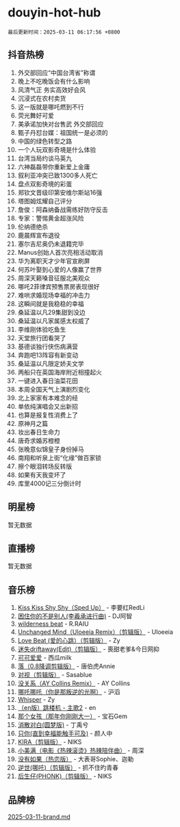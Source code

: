 # douyin-hot-hub

`最后更新时间：2025-03-11 06:17:56 +0800`

## 抖音热榜

1. 外交部回应“中国台湾省”称谓
1. 晚上不吃晚饭会有什么影响
1. 风清气正 务实高效好会风
1. 沉浸式在农村卖货
1. 这一版就是哪吒燃到不行
1. 荧光舞好可爱
1. 美承诺加快对台售武 外交部回应
1. 甄子丹怼台媒：祖国统一是必须的
1. 中国的绿色转型之路
1. 一个人玩双影奇境是什么体验
1. 台湾当局约谈马英九
1. 六神磊磊带你重新爱上金庸
1. 叙利亚冲突已致1300多人死亡
1. 盘点双影奇境的彩蛋
1. 郑钦文晋级印第安维尔斯站16强
1. 塔图姆炫耀自己评分
1. 詹俊：阿森纳备战需练好防守反击
1. 专家：警惕黄金超涨风险
1. 伦纳德绝杀
1. 鹿晨辉宣布退役
1. 塞尔吉尼奥仍未退籍完毕
1. Manus创始人首次亮相活动取消
1. 华为离职天才少年官宣刷屏
1. 何苏叶娶到心爱的人像赢了世界
1. 周深天籁嗓音征服北美观众
1. 哪吒2菲律宾预售票房表现很好
1. 难哄求婚现场幸福的冲击力
1. 这瞬间就是我稳稳的幸福
1. 桑延温以凡29集甜到没边
1. 桑延温以凡家属感太权威了
1. 李维刚体验吃鱼生
1. 天堂旅行团看哭了
1. 基德谈独行侠伤病满营
1. 奔跑吧13阵容有新变动
1. 桑延温以凡限定娇夫文学
1. 两船只在英国海岸附近相撞起火
1. 一键进入春日油菜花田
1. 本周全国天气上演剧烈变化
1. 北上家家有本难念的经
1. 单依纯演唱会又出新招
1. 也算是报复性消费上了
1. 原神月之篇
1. 妆出春日生命力
1. 唐奇求婚苏橙橙
1. 张晚意似锦皇子身份掉马
1. 南翔和听泉上街“化缘”做百家锁
1. 擦个眼泪转场反转版
1. 如果有天我变坏了
1. 库里4000记三分倒计时

## 明星榜

暂无数据

## 直播榜

暂无数据

## 音乐榜

1. [Kiss Kiss Shy Shy（Sped Up）](https://sf3-cdn-tos.douyinstatic.com/obj/tos-cn-ve-2774/oYpXDAeGgQK0zfPaji7iKUixpCXFGILeLGmvYA) - 李要红RedLi
1. [困住你的不是别人(李羲承进行曲)](https://sf3-cdn-tos.douyinstatic.com/obj/tos-cn-ve-2774/okWrrVL1iQGZbfHVeCPAe7IaerYfM2jEQi5mNI) - DJ阿智
1. [wilderness beat](https://sf3-cdn-tos.douyinstatic.com/obj/tos-cn-ve-2774/o0oBmODSFCpfFdLRGzAAFC2ah9AIMEQfAOueVE) - R.RAIU
1. [Unchanged Mind（Uloeeia Remix）（剪辑版）](https://sf3-cdn-tos.douyinstatic.com/obj/tos-cn-ve-2774/oIHYu1YfsziJqmggAqBsXOiiI2Y1QB6I61RsMW) - Uloeeia
1. [Love Beat  (爱的心跳）（剪辑版）](https://sf3-cdn-tos.douyinstatic.com/obj/tos-cn-ve-2774/oUlARwvEINIisZ9nCnKMZiYFGfCCYLtDADDBge) - Zy
1. [迷失driftaway(Edit)（剪辑版）](https://sf3-cdn-tos.douyinstatic.com/obj/tos-cn-ve-2774/ogaa1xGNeFO6FCaMgO8PzzAceEI4fBLDMi15H3) - 喪甜老爹&今日网抑
1. [可可爱爱](https://sf3-cdn-tos.douyinstatic.com/obj/tos-cn-ve-2774/0deb1e75aea643b9927ba26aaafa29dd) - 西瓜milk
1. [落（0.8降调剪辑版）](https://sf3-cdn-tos.douyinstatic.com/obj/tos-cn-ve-2774/ociN0WUv3APijBYr6DUmAHmdkZ5MjM6gIF3iA) - 唐伯虎Annie
1. [对视（剪辑版）](https://sf3-cdn-tos.douyinstatic.com/obj/tos-cn-ve-2774/ogKtIhiB0WfAa18F9z3uWODMtZi2ysB1VuAIsQ) - Sasablue
1. [没关系（AY Collins Remix）](https://sf5-hl-cdn-tos.douyinstatic.com/obj/tos-cn-ve-2774/oIBbI5Ghw4zdUCQMJrDEFaAQilZP3EIDSi7MW) - AY Collins
1. [哪吒哪吒（你是那叛逆的光啊）](https://sf5-hl-cdn-tos.douyinstatic.com/obj/tos-cn-ve-2774/oUkQCgCDnBanFehFEFQDxCQntAOIfp9gyZYFVo) - 沪滔
1. [Whisper](https://sf3-cdn-tos.douyinstatic.com/obj/tos-cn-ve-2774/oEeYKDxIDCFuArkftgkGqCnG7xZtRC2rEMKBQi) - Zy
1. [（en版）跳楼机 - 主歌2](https://sf3-cdn-tos.douyinstatic.com/obj/tos-cn-ve-2774/oklN6GvgQ2L8DpPeaAGf1gPeyKzjXFwHIwoCZv) - en
1. [那个女孩（那年你刚刚大一）](https://sf3-cdn-tos.douyinstatic.com/obj/tos-cn-ve-2774/o4IZw7TlivwiBBBMA2rIgWrGNIrjFroh6bPqQ) - 宝石Gem
1. [消散对白(圆梦版)](https://sf5-hl-cdn-tos.douyinstatic.com/obj/tos-cn-ve-2774/og4jB5I5IizzoZVAAAzWgBMAsMDWoArfwBOiFs) - 丁禹兮
1. [只你(直到幸福能触手可及)](https://sf3-cdn-tos.douyinstatic.com/obj/tos-cn-ve-2774/o0lBkRDzFTeaVSUz3ZZSCBVtZ5DIMQGfgmEAuE) - 颜人中
1. [KIRA（剪辑版）](https://sf3-cdn-tos.douyinstatic.com/obj/tos-cn-ve-2774/o0Bq3TvdHqOfzihWrHyABMociuMA3Inwsbx9Wi) - NIKS
1. [小美满（电影《热辣滚烫》热辣陪伴曲）](https://sf3-cdn-tos.douyinstatic.com/obj/tos-cn-ve-2774/o0GAn2lSgfZIDUgtevCGDQYnFg4CwnrBaxbTZL) - 周深
1. [没有如果（热恋版）](https://sf6-cdn-tos.douyinstatic.com/obj/tos-cn-ve-2774/o4iETqbxIThtCXlBeV0DfAhZsbCFGhagYupnMx) - 大表哥Sophie、迦勒
1. [逆世(哪吒)（剪辑版）](https://sf3-cdn-tos.douyinstatic.com/obj/tos-cn-ve-2774/oMIEZAfEogrLnzfDWMBiZKCWuXIUFLtRDsOFWs) - 抓不住旳青春
1. [后生仔(PHONK)（剪辑版）](https://sf5-hl-cdn-tos.douyinstatic.com/obj/tos-cn-ve-2774/o0TzmfumdQAJ1aGG9F5LfTXIYeGcqYKRPAeFdJ) - NIKS

## 品牌榜

[2025-03-11-brand.md](2025-03-11-brand.md)
